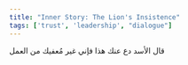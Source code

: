 ```yaml
---
title: "Inner Story: The Lion's Insistence"
tags: ['trust', 'leadership', "dialogue"]
---
```


 قال الأسد دع عنك هذا فإني غير مُعفيك من العمل
